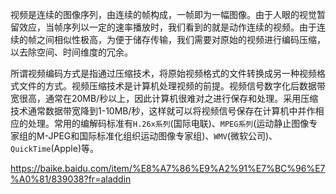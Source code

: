 

视频是连续的图像序列，由连续的帧构成，一帧即为一幅图像。由于人眼的视觉暂留效应，当帧序列以一定的速率播放时，我们看到的就是动作连续的视频。由于连续的帧之间相似性极高，为便于储存传输，我们需要对原始的视频进行编码压缩，以去除空间、时间维度的冗余。

所谓视频编码方式是指通过压缩技术，将原始视频格式的文件转换成另一种视频格式文件的方式。视频压缩技术是计算机处理视频的前提。视频信号数字化后数据带宽很高，通常在20MB/秒以上，因此计算机很难对之进行保存和处理。采用压缩技术通常数据带宽降到1-10MB/秒，这样就可以将视频信号保存在计算机中并作相应的处理。常用的编解码标准有`H.26x系列`(国际电联)、`MPEG系列`(运动静止图像专家组的M-JPEG和国际标准化组织运动图像专家组)、`WMV`(微软公司)、`QuickTime`(Apple)等。


https://baike.baidu.com/item/%E8%A7%86%E9%A2%91%E7%BC%96%E7%A0%81/839038?fr=aladdin










































